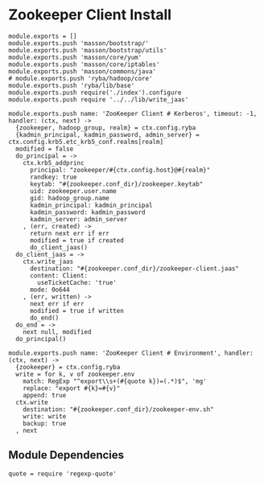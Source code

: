 
# Zookeeper Client Install

    module.exports = []
    module.exports.push 'masson/bootstrap/'
    module.exports.push 'masson/bootstrap/utils'
    module.exports.push 'masson/core/yum'
    module.exports.push 'masson/core/iptables'
    module.exports.push 'masson/commons/java'
    # module.exports.push 'ryba/hadoop/core'
    module.exports.push 'ryba/lib/base'
    module.exports.push require('./index').configure
    module.exports.push require '../../lib/write_jaas'

    module.exports.push name: 'ZooKeeper Client # Kerberos', timeout: -1, handler: (ctx, next) ->
      {zookeeper, hadoop_group, realm} = ctx.config.ryba
      {kadmin_principal, kadmin_password, admin_server} = ctx.config.krb5.etc_krb5_conf.realms[realm]
      modified = false
      do_principal = ->
        ctx.krb5_addprinc
          principal: "zookeeper/#{ctx.config.host}@#{realm}"
          randkey: true
          keytab: "#{zookeeper.conf_dir}/zookeeper.keytab"
          uid: zookeeper.user.name
          gid: hadoop_group.name
          kadmin_principal: kadmin_principal
          kadmin_password: kadmin_password
          kadmin_server: admin_server
        , (err, created) ->
          return next err if err
          modified = true if created
          do_client_jaas()
      do_client_jaas = ->
        ctx.write_jaas
          destination: "#{zookeeper.conf_dir}/zookeeper-client.jaas"
          content: Client:
            useTicketCache: 'true'
          mode: 0o644
        , (err, written) ->
          next err if err
          modified = true if written
          do_end()
      do_end = ->
        next null, modified
      do_principal()

    module.exports.push name: 'ZooKeeper Client # Environment', handler: (ctx, next) ->
      {zookeeper} = ctx.config.ryba
      write = for k, v of zookeeper.env
        match: RegExp "^export\\s+(#{quote k})=(.*)$", 'mg'
        replace: "export #{k}=#{v}"
        append: true
      ctx.write
        destination: "#{zookeeper.conf_dir}/zookeeper-env.sh"
        write: write
        backup: true
      , next

## Module Dependencies

    quote = require 'regexp-quote'
